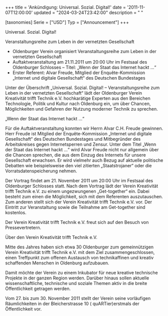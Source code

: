 +++
title = 'Ankündigung: Universal. Sozial. Digital!'
date = '2011-11-07T12:00:00'
updated = "2024-03-24T23:42:00"
description = " "

[taxonomies]
Serie = ["USD"]
Typ = ["Announcement"]
+++

Universal. Sozial. Digital!

Veranstaltungsreihe zum Leben in der vernetzten
Gesellschaft

- Oldenburger Verein organisiert Veranstaltungsreihe zum Leben in der vernetzten Gesellschaft
- Auftaktveranstaltung am 21.11.2011 um 20:00 Uhr im Festsaal des Oldenburger Schlosses – Titel: „Wenn der Staat das
  Internet hackt ...“
- Erster Referent: Alvar Freude, Mitglied der Enquête-Kommission „Internet und digitale Gesellschaft“ des Deutschen
  Bundestages

Unter der Überschrift „Universal. Sozial. Digital! – Veranstaltungsreihe zum Leben in der vernetzten Gesellschaft“ lädt
der Oldenburger Verein Kreativität trifft Technik e.V. hochkarätige Experten aus den Bereichen Technologie, Politik und
Kultur nach Oldenburg ein, um über Chancen, Möglichkeiten und Gefahren der Nutzung moderner Technik zu sprechen.

„Wenn der Staat das Internet hackt ...“

Für die Auftaktveranstaltung konnten wir Herrn Alvar C.H. Freude gewinnen. Herr Freude ist Mitglied der
Enquête-Kommission „Internet und digitale Gesellschaft“ des Deutschen Bundestages und Mitbegründer des Arbeitskreises
gegen Internetsperren und Zensur. Unter dem Titel „Wenn der Staat das Internet hackt ...“ wird Alvar Freude nicht nur
allgemein über die Chancen sprechen, die aus dem Einzug des Internets für unsere Gesellschaft erwachsen. Er wird
vielmehr auch Bezug auf aktuelle politische Debatten wie beispielsweise den viel zitierten „Staatstrojaner“ oder die
Vorratsdatenspeicherung nehmen.

Der Vortrag findet am 21. November 2011 um 20:00 Uhr im Festsaal des Oldenburger Schlosses statt. Nach dem Vortrag lädt
der Verein Kreativität trifft Technik e.V. zu einem ungezwungenen „Get-together“ ein. Dabei besteht zum einen die
Möglichkeit, sich mit dem Referenten auszutauschen. Zum anderen stellt sich der Verein Kreativität trifft Technik e.V.
vor. Der Eintritt zur Veranstaltung sowie die Teilnahme am Get-together sind kostenlos.

Der Verein Kreativität trifft Technik e.V. freut sich auf den Besuch von Pressevertretern.

Über den Verein Kreativität trifft Technik e.V.

Mitte des Jahres haben sich etwa 30 Oldenburger zum gemeinnützigen Verein Kreativität trifft Technik e.V. mit dem Ziel
zusammengeschlossen, einen Treffpunkt zum offenen Austausch von technikaffinen und kreativ schaffenden Menschen in
Oldenburg aufzubauen.

Damit möchte der Verein zu einem Inkubator für neue kreative technische Projekte in der ganzen Region werden. Darüber
hinaus sollen aktuelle wissenschaftliche, technische und soziale Themen aktiv in die breite Öffentlichkeit getragen
werden.

Vom 27. bis zum 30. November 2011 stellt der Verein seine vorläufigen Räumlichkeiten in der Bleicherstrasse 10 (
quARTier)erstmals der Öffentlichkeit vor.

